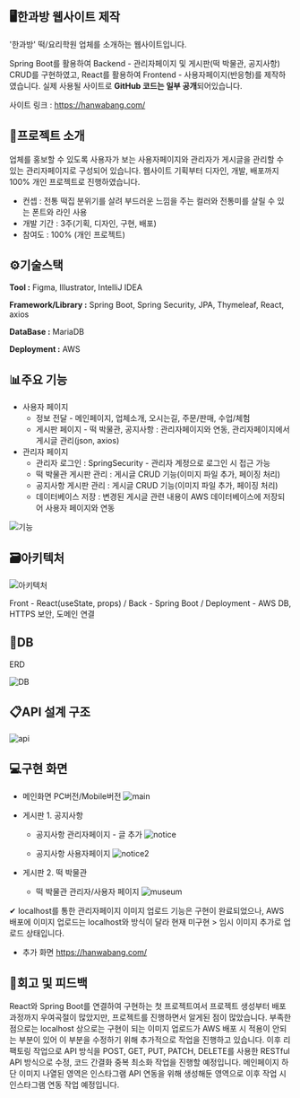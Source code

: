 ## 🖥한과방 웹사이트 제작
'한과방' 떡/요리학원 업체를 소개하는 웹사이트입니다.

Spring Boot를 활용하여 Backend - 관리자페이지 및 게시판(떡 박물관, 공지사항) CRUD를 구현하였고,
React를 활용하여 Frontend - 사용자페이지(반응형)를 제작하였습니다.
실제 사용될 사이트로 **GitHub 코드는 일부 공개**되어있습니다.

사이트 링크 : <https://hanwabang.com/>

## 📂프로젝트 소개
업체를 홍보할 수 있도록 사용자가 보는 사용자페이지와 관리자가 게시글을 관리할 수 있는 관리자페이지로 구성되어 있습니다.
웹사이트 기획부터 디자인, 개발, 배포까지 100% 개인 프로젝트로 진행하였습니다.
- 컨셉 : 전통 떡집 분위기를 살려 부드러운 느낌을 주는 컬러와 전통미를 살릴 수 있는 폰트와 라인 사용
- 개발 기간 : 3주(기획, 디자인, 구현, 배포)
- 참여도 : 100% (개인 프로젝트)

## ⚙기술스택
**Tool :** Figma, Illustrator, IntelliJ IDEA

**Framework/Library :** Spring Boot, Spring Security, JPA, Thymeleaf, React, axios

**DataBase :** MariaDB

**Deployment :** AWS

## 📊주요 기능
- 사용자 페이지 
  - 정보 전달 - 메인페이지, 업체소개, 오시는길, 주문/판매, 수업/체험
  - 게시판 페이지 - 떡 박물관, 공지사항 : 관리자페이지와 연동, 관리자페이지에서 게시글 관리(json, axios)
- 관리자 페이지 
  - 관리자 로그인 : SpringSecurity - 관리자 계정으로 로그인 시 접근 가능
  - 떡 박물관 게시판 관리 : 게시글 CRUD 기능(이미지 파일 추가, 페이징 처리)
  - 공지사항 게시판 관리 : 게시글 CRUD 기능(이미지 파일 추가, 페이징 처리)
  - 데이터베이스 저장 : 변경된 게시글 관련 내용이 AWS 데이터베이스에 저장되어 사용자 페이지와 연동

![기능](https://github.com/immijins/hanwabang_p/blob/main/%EA%B8%B0%EB%8A%A5.jpg)

## 🗃아키텍처
![아키텍처](https://github.com/immijins/hanwabang_p/blob/main/%EC%95%84%ED%82%A4%ED%85%8D%EC%B2%98.png)

Front - React(useState, props) / Back - Spring Boot / Deployment - AWS DB, HTTPS 보안, 도메인 연결

## 🔗DB
ERD

![DB](https://github.com/immijins/hanwabang_p/blob/main/db.png)

## 📋API 설계 구조
![api](https://github.com/immijins/hanwabang_p/blob/main/api.png)

## 💻구현 화면

- 메인화면 PC버전/Mobile버전
![main](https://github.com/immijins/hanwabang_p/blob/main/main.jpg)

- 게시판 1. 공지사항

  - 공지사항 관리자페이지 - 글 추가
![notice](https://github.com/immijins/hanwabang_p/blob/main/%EA%B2%8C%EC%8B%9C%EA%B8%80%20%EA%B4%80%EB%A6%AC%EC%9E%90.png)

  - 공지사항 사용자페이지 
![notice2](https://github.com/immijins/hanwabang_p/blob/main/notice.jpg)

- 게시판 2. 떡 박물관

  - 떡 박물관 관리자/사용자 페이지
![museum](https://github.com/immijins/hanwabang_p/blob/main/museum.jpg)

✔ localhost를 통한 관리자페이지 이미지 업로드 기능은 구현이 완료되었으나, 
AWS 배포에 이미지 업로드는 localhost와 방식이 달라 현재 미구현 > 임시 이미지 추가로 업로드 상태입니다.

- 추가 화면 <https://hanwabang.com/>

## 📌회고 및 피드백
React와 Spring Boot를 연결하여 구현하는 첫 프로젝트여서 프로젝트 생성부터 배포과정까지 우여곡절이 많았지만, 프로젝트를 진행하면서 알게된 점이 많았습니다.
부족한 점으로는 localhost 상으로는 구현이 되는 이미지 업로드가 AWS 배포 시 적용이 안되는 부분이 있어 이 부분을 수정하기 위해 추가적으로 작업을 진행하고 있습니다.
이후 리팩토링 작업으로 API 방식을 POST, GET, PUT, PATCH, DELETE를 사용한 RESTful API 방식으로 수정, 코드 간결화 중복 최소화 작업을 진행할 예정입니다.
메인페이지 하단 이미지 나열된 영역은 인스타그램 API 연동을 위해 생성해둔 영역으로 이후 작업 시 인스타그램 연동 작업 예정입니다.

